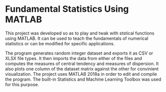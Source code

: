 # Fundamental Statistics Using MATLAB
This project was developed so as to play and twak with ststical functions using MATLAB. It can be used to teach the fundamentals of numerical statistics or can be modified for specific applications. 

The program generates random integer dataset and exports it as CSV or XLSX file types. It then imports the data from either of the files and computes the measures of central tendency and measures of dispersion. It also plots one column of the dataset matrix against the other for convinient visualization. The project uses MATLAB 2018a in order to edit and compile the program. The built-in Statistics and Machine Learning Toolbox was used for this purpose.
